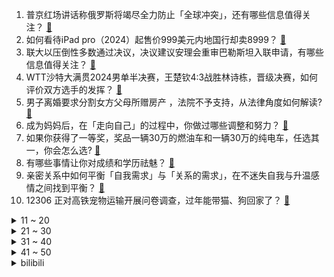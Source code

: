 1. 普京红场讲话称俄罗斯将竭尽全力防止「全球冲突」，还有哪些信息值得关注？ [:link:](https://www.zhihu.com/question/655470668)
2. 如何看待iPad pro（2024）起售价999美元内地国行却卖8999？ [:link:](https://www.zhihu.com/question/655496029)
3. 联大以压倒性多数通过决议，决议建议安理会重审巴勒斯坦入联申请，有哪些信息值得关注？ [:link:](https://www.zhihu.com/question/655648860)
4. WTT沙特大满贯2024男单半决赛，王楚钦4:3战胜林诗栋，晋级决赛，如何评价双方选手的发挥？ [:link:](https://www.zhihu.com/question/655615636)
5. 男子离婚要求分割女方父母所赠房产 ，法院不予支持，从法律角度如何解读? [:link:](https://www.zhihu.com/question/655436585)
6. 成为妈妈后，在「走向自己」的过程中，你做过哪些调整和努力？ [:link:](https://www.zhihu.com/question/654611030)
7. 如果你获得了一等奖，奖品一辆30万的燃油车和一辆30万的纯电车，任选其一，你会怎么选? [:link:](https://www.zhihu.com/question/655541656)
8. 有哪些事情让你对成绩和学历祛魅？ [:link:](https://www.zhihu.com/question/651277266)
9. 亲密关系中如何平衡「自我需求」与「关系的需求」，在不迷失自我与升温感情之间找到平衡？ [:link:](https://www.zhihu.com/question/655377094)
10. 12306 正对高铁宠物运输开展问卷调查，过年能带猫、狗回家了？ [:link:](https://www.zhihu.com/question/655544923)
<details>
<summary>11 ~ 20</summary>

11. 专家建议把休息自由权给企业和员工，你怎么看此建议？ [:link:](https://www.zhihu.com/question/655328442)
12. 如何评价《歌手 2024》第一期所有歌手演唱? [:link:](https://www.zhihu.com/question/655606975)
13. 如何评价老头杯训练赛水晶哥再次开庭Alielie，逼得Alielie哭腔道歉？ [:link:](https://www.zhihu.com/question/655545965)
14. 江苏南通一辆学生大巴与渣土车发生碰撞，8人受伤，目前事故原因调查进展如何？ [:link:](https://www.zhihu.com/question/655561955)
15. 如何评价电影《猩球崛起 4：新世界》？ [:link:](https://www.zhihu.com/question/655548432)
16. 如何看待杭州全面取消住房限购，购房即可申请落户？ [:link:](https://www.zhihu.com/question/655429976)
17. 2024MSIG2不敌T1（2:3），如何评价hansama最后一局金克斯的表现？ [:link:](https://www.zhihu.com/question/655606865)
18. 当名画《父亲》PK《小姜》，你觉得哪幅画在你心中更胜一筹？ [:link:](https://www.zhihu.com/question/655433111)
19. 如何评价华为Pura70 Ultra手机DXOMARK影像测试总分163分，排名第一? [:link:](https://www.zhihu.com/question/655394470)
20. 如何评价《崩坏：星穹铁道》中钟表小子美梦往事的故事？ [:link:](https://www.zhihu.com/question/655477917)
</details>
<details>
<summary>21 ~ 30</summary>

21. 教育局回应 600 元防攀比鞋事件「系工作失误，摸排调查工作已全部终止」，有哪些信息值得关注？ [:link:](https://www.zhihu.com/question/655566947)
22. 百度离职副总裁璩静 4 月成立新公司，经营范围含艺人经纪，哪些信息值得关注？ [:link:](https://www.zhihu.com/question/655536793)
23. 三十多岁没结婚很丢人吗？ [:link:](https://www.zhihu.com/question/655444524)
24. 夏金桂为什么不快乐？ [:link:](https://www.zhihu.com/question/655342029)
25. 电视剧《哈尔滨一九四四》中有哪些细思恐极的细节？ [:link:](https://www.zhihu.com/question/653660777)
26. 有什么珍藏的宝藏香水推荐吗？ [:link:](https://www.zhihu.com/question/651145814)
27. 古代女子生活是怎样的，真的很惨吗？ [:link:](https://www.zhihu.com/question/652525001)
28. 大学不谈恋爱的人平时都在干吗？ [:link:](https://www.zhihu.com/question/654302954)
29. 当名画《拾穗者》PK《千里江山图》，你觉得哪幅画在你心中更胜一筹？ [:link:](https://www.zhihu.com/question/655433872)
30. 论格斗能力，奥尼尔能不能打过泰森？ [:link:](https://www.zhihu.com/question/346735732)
</details>
<details>
<summary>31 ~ 40</summary>

31. 你最讨厌《英雄联盟》里哪个英雄的三观？ [:link:](https://www.zhihu.com/question/485179011)
32. 每个人都会离开这个世界，那活着的意义是什么？ [:link:](https://www.zhihu.com/question/655498158)
33. 你有没有逛博物馆的特殊习惯？逛博物馆，除了「拍拍拍」还能做点啥？ [:link:](https://www.zhihu.com/question/655334614)
34. 如何评价2024新款ipad上架两小时预约人数过万？ [:link:](https://www.zhihu.com/question/655343893)
35. 为什么火车站要统一使用红色隶书字体做站名？ [:link:](https://www.zhihu.com/question/651933772)
36. 中国古代人力这么廉价，为什么直到民国才有人力车出现？ [:link:](https://www.zhihu.com/question/654521431)
37. 如何评价《崩坏：星穹铁道》开拓任务「愚者总按两遍铃」? [:link:](https://www.zhihu.com/question/655318867)
38. 微软关闭 B 社旗下Tango Gameworks等多家游戏工作室  ，如何看待这一消息？ [:link:](https://www.zhihu.com/question/655296203)
39. 韩国医生罢工持续，韩国部分医学教授集体休诊 1 天，涉及医院超 50 家，有何影响？哪些信息值得关注？ [:link:](https://www.zhihu.com/question/655608637)
40. 杭州「全面取消限购」首日，二手房单日新增挂牌激增 91%，新房咨询量新增 96%，哪些信息值得关注？ [:link:](https://www.zhihu.com/question/655608644)
</details>
<details>
<summary>41 ~ 50</summary>

41. 身处低谷时应如何自救？ [:link:](https://www.zhihu.com/question/655342723)
42. 美国被曝「最快下周」对华加征关税，涉电动汽车、光伏等关键领域，外交部回应，美方此举对相关行业有何影响？ [:link:](https://www.zhihu.com/question/655545664)
43. 母亲节，如果用「妈妈的爱就像...」造句，你会送上怎样的祝福？ [:link:](https://www.zhihu.com/question/655166472)
44. 李彦宏内部评璩静风波，称「优秀员工才代表真实的百度」，如何看待此次风波对百度的影响？ [:link:](https://www.zhihu.com/question/655540460)
45. 2024 年机械专业的就业前景怎么样? [:link:](https://www.zhihu.com/question/651409246)
46. 2024 季中冠军赛 T1 3:2 击败 G2，如何评价这场比赛？ [:link:](https://www.zhihu.com/question/655566335)
47. 目前一直处于得过且过、没有规划、没有目标的状态，怎样才能从日复一日的重复生活中寻找乐趣和意义？ [:link:](https://www.zhihu.com/question/655198945)
48. 如何看待阿里云最新发布通义千问2.5，并强调「坚定走开源开放战略」，有哪些信息值得关注？ [:link:](https://www.zhihu.com/question/655556761)
49. 今年前 4 月我国货物贸易进出口总值13.81 万亿元，同比增长 5.7%，如何解读这一数据？ [:link:](https://www.zhihu.com/question/655438487)
50. 不想上班了，写网文可以养家吗？ [:link:](https://www.zhihu.com/question/548059074)
</details><details>
<summary>bilibili</summary>

</details>